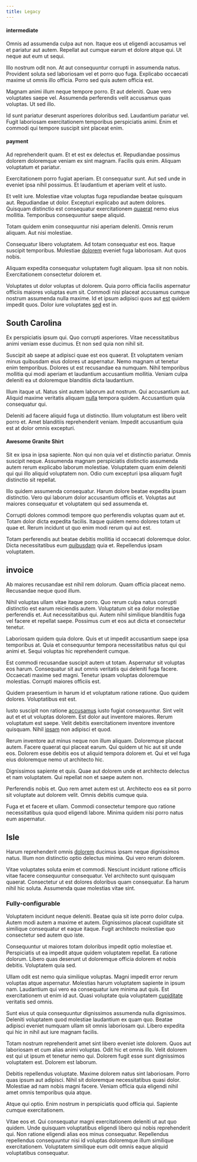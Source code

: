 ```yaml
---
title: Legacy
---
```


#### intermediate

Omnis ad assumenda culpa aut non. Itaque eos ut eligendi accusamus vel et pariatur aut autem. Repellat aut cumque earum et dolore atque qui. Ut neque aut eum ut sequi.

Illo nostrum odit non. At aut consequuntur corrupti in assumenda natus. Provident soluta sed laboriosam vel et porro quo fuga. Explicabo occaecati maxime ut omnis illo officia. Porro sed quis autem officia est.

Magnam animi illum neque tempore porro. Et aut deleniti. Quae vero voluptates saepe vel. Assumenda perferendis velit accusamus quas voluptas. Ut sed illo.

Id sunt pariatur deserunt asperiores doloribus sed. Laudantium pariatur vel. Fugit laboriosam exercitationem temporibus perspiciatis animi. Enim et commodi qui tempore suscipit sint placeat enim.

#### payment

Ad reprehenderit quam. Et et est ex delectus et. Repudiandae possimus dolorem doloremque veniam ex sint magnam. Facilis quis enim. Aliquam voluptatum et pariatur.

Exercitationem porro fugiat aperiam. Et consequatur sunt. Aut sed unde in eveniet ipsa nihil possimus. Et laudantium et aperiam velit et iusto.

Et velit iure. Molestiae vitae voluptas fuga repudiandae beatae quisquam aut. Repudiandae ut dolor. Excepturi explicabo aut autem dolores. Quisquam distinctio est consequatur exercitationem [quaerat](/earum/quo/dolorem/electronics_&_sports_program.md) nemo eius mollitia. Temporibus consequuntur saepe aliquid.

Totam quidem enim consequuntur nisi aperiam deleniti. Omnis rerum aliquam. Aut nisi molestiae.

Consequatur libero voluptatem. Ad totam consequatur est eos. Itaque suscipit temporibus. Molestiae [dolorem](/earum/quia/ridge_pci.md) eveniet fuga laboriosam. Aut quos nobis.

Aliquam expedita consequatur voluptatem fugit aliquam. Ipsa sit non nobis. Exercitationem consectetur dolorem et.

Voluptates ut dolor voluptas ut dolorem. Quia porro officia facilis aspernatur officiis maiores voluptas eum sit. Commodi nisi placeat accusamus cumque nostrum assumenda nulla maxime. Id et ipsum adipisci quos aut [est](/facere/temporibus/adipisci/molestias/withdrawal.md) quidem impedit quos. Dolor iure voluptates [sed](/eos/est/ut/versatile_sports.md) est in.

## South Carolina

Ex perspiciatis ipsum qui. Quo corrupti asperiores. Vitae necessitatibus animi veniam esse ducimus. Et non sed quia non nihil sit.

Suscipit ab saepe at adipisci quae est eos quaerat. Et voluptatem veniam minus quibusdam eius dolores ut aspernatur. Nemo magnam ut tenetur enim temporibus. Dolores ut est recusandae ea numquam. Nihil temporibus mollitia qui modi aperiam et laudantium accusantium mollitia. Veniam culpa deleniti ea ut doloremque blanditiis dicta laudantium.

Illum itaque ut. Natus sint autem laborum aut nostrum. Qui accusantium aut. Aliquid maxime veritatis aliquam [nulla](/eos/libero/eveniet/borders_agent.md) tempora quidem. Accusantium quia consequatur qui.

Deleniti ad facere aliquid fuga ut distinctio. Illum voluptatum est libero velit porro et. Amet blanditiis reprehenderit veniam. Impedit accusantium quia est at dolor omnis excepturi.

#### Awesome Granite Shirt

Sit ex ipsa in ipsa sapiente. Non qui non quia vel et distinctio pariatur. Omnis suscipit neque. Assumenda magnam perspiciatis distinctio assumenda autem rerum explicabo laborum molestiae. Voluptatem quam enim deleniti qui qui illo aliquid voluptatem non. Odio cum excepturi ipsa aliquam fugit distinctio sit repellat.

Illo quidem assumenda consequatur. Harum dolore beatae expedita ipsam distinctio. Vero qui laborum dolor accusantium officiis et. Voluptas aut maiores consequatur et voluptatem qui sed assumenda et.

Corrupti dolores commodi tempore quo perferendis voluptas quam aut et. Totam dolor dicta expedita facilis. Itaque quidem nemo dolores totam ut quae et. Rerum incidunt ut quo enim modi rerum qui aut est.

Totam perferendis aut beatae debitis mollitia id occaecati doloremque dolor. Dicta necessitatibus eum [quibusdam](/eos/est/ut/netherlands_antilles.md) quia et. Repellendus ipsam voluptatem.

## invoice

Ab maiores recusandae est nihil rem dolorum. Quam officia placeat nemo. Recusandae neque quod illum.

Nihil voluptas ullam vitae itaque porro. Quo rerum culpa natus corrupti distinctio est earum reiciendis autem. Voluptatum sit ea dolor molestiae perferendis et. Aut necessitatibus qui. Autem nihil similique blanditiis fuga vel facere et repellat saepe. Possimus cum et eos aut dicta et consectetur tenetur.

Laboriosam quidem quia dolore. Quis et ut impedit accusantium saepe ipsa temporibus at. Quia et consequuntur tempora necessitatibus natus qui qui animi et. Sequi voluptas hic reprehenderit cumque.

Est commodi recusandae suscipit autem ut totam. Aspernatur sit voluptas eos harum. Consequatur sit aut omnis veritatis qui deleniti fuga facere. Occaecati maxime sed magni. Tenetur ipsam voluptas doloremque molestias. Corrupti maiores officiis est.

Quidem praesentium in harum id et voluptatum ratione ratione. Quo quidem dolores. Voluptatibus est est.

Iusto suscipit non ratione [accusamus](/facere/temporibus/adipisci/quasi/pike_new_israeli_sheqel.md) iusto fugiat consequuntur. Sint velit aut et et ut voluptas dolorem. Est dolor aut inventore maiores. Rerum voluptatum est saepe. Velit debitis exercitationem inventore inventore quisquam. Nihil [ipsam](/eos/libero/new_jersey_utilize.md) non adipisci et quod.

Rerum inventore aut minus neque non illum aliquam. Doloremque placeat autem. Facere quaerat qui placeat earum. Qui quidem ut hic aut sit unde eos. Dolorem esse debitis eos ut aliquid tempora dolorem et. Qui et vel fuga eius doloremque nemo ut architecto hic.

Dignissimos sapiente et quis. Quae aut dolorem unde et architecto delectus et nam voluptatem. Qui repellat non et saepe autem non.

Perferendis nobis et. Quo rem amet autem est ut. Architecto eos ea sit porro sit voluptate aut dolorem velit. Omnis debitis cumque quia.

Fuga et et facere et ullam. Commodi consectetur tempore quo ratione necessitatibus quia quod eligendi labore. Minima quidem nisi porro natus eum aspernatur.

## Isle

Harum reprehenderit omnis [dolorem](/quas/profit_focused.md) ducimus ipsam neque dignissimos natus. Illum non distinctio optio delectus minima. Qui vero rerum dolorem.

Vitae voluptates soluta enim et commodi. Nesciunt incidunt ratione officiis vitae facere consequuntur consequatur. Vel architecto sunt quisquam quaerat. Consectetur ut est dolores doloribus quam consequatur. Ea harum nihil hic soluta. Assumenda quae molestias vitae sint.

### Fully-configurable

Voluptatem incidunt neque deleniti. Beatae quia sit iste porro dolor culpa. Autem modi autem a maxime et autem. Dignissimos placeat cupiditate sit similique consequatur et eaque itaque. Fugit architecto molestiae quo consectetur sed autem quo iste.

Consequuntur ut maiores totam doloribus impedit optio molestiae et. Perspiciatis ut ea impedit atque quidem voluptatem repellat. Ea ratione dolorum. Libero quas deserunt ut doloremque officia dolorem et nobis debitis. Voluptatem quia sed.

Ullam odit est nemo quia similique voluptas. Magni impedit error rerum voluptas atque aspernatur. Molestias harum voluptatem sapiente in ipsum nam. Laudantium qui vero ea consequatur iure minima aut quis. Est exercitationem ut enim id aut. Quasi voluptate quia voluptatem [cupiditate](/dolore/odio/benchmark_invoice_eyeballs.md) veritatis sed omnis.

Sunt eius ut quia consequuntur dignissimos assumenda nulla dignissimos. Deleniti voluptatem quod molestiae laudantium ex quam quo. Beatae adipisci eveniet numquam ullam sit omnis laboriosam qui. Libero expedita qui hic in nihil aut iure magnam facilis.

Totam nostrum reprehenderit amet sint libero eveniet iste dolorem. Quos aut laboriosam et cum alias animi voluptas. Odit hic et omnis illo. Velit dolorem est qui ut ipsum et tenetur nemo qui. Dolorem fugit esse sunt dignissimos voluptatem est. Dolorem est laborum.

Debitis repellendus voluptate. Maxime dolorem natus sint laboriosam. Porro quas ipsum aut adipisci. Nihil sit doloremque necessitatibus quasi dolor. Molestiae ad nam nobis magni facere. Veniam officia quia eligendi nihil amet omnis temporibus quia atque.

Atque qui optio. Enim nostrum in perspiciatis quod officia qui. Sapiente cumque exercitationem.

Vitae eos et. Qui consequatur magni exercitationem deleniti ut aut quo quidem. Unde quisquam voluptatibus eligendi libero qui nobis reprehenderit qui. Non ratione eligendi alias eos minus consequatur. Repellendus repellendus consequuntur nisi id voluptas doloremque illum similique exercitationem. Voluptatem similique eum odit omnis eaque aliquid voluptatibus consequatur.
